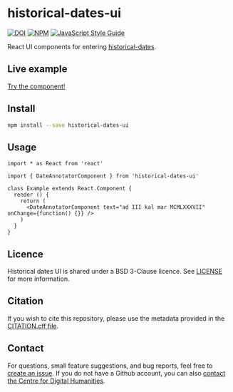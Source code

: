 # historical-dates-ui

[![DOI](https://zenodo.org/badge/144034950.svg)](https://zenodo.org/badge/latestdoi/144034950)
[![NPM](https://img.shields.io/npm/v/historical-dates-ui.svg)](https://www.npmjs.com/package/historical-dates-ui)
[![JavaScript Style Guide](https://img.shields.io/badge/code_style-standard-brightgreen.svg)](https://standardjs.com)

React UI components for entering [historical-dates](https://github.com/UUDigitalHumanitieslab/historical-dates).

## Live example

[Try the component!](https://CentreForDigitalHumanities.github.io/historical-dates-ui)

## Install

```bash
npm install --save historical-dates-ui
```

## Usage

```tsx
import * as React from 'react'

import { DateAnnotatorComponent } from 'historical-dates-ui'

class Example extends React.Component {
  render () {
    return (
      <DateAnnotatorComponent text="ad III kal mar MCMLXXXVII" onChange={function() {}} />
    )
  }
}
```

## Licence

Historical dates UI is shared under a BSD 3-Clause licence. See [LICENSE](./LICENSE) for more information.

## Citation

If you wish to cite this repository, please use the metadata provided in the [CITATION.cff file](./CITATION.cff).

## Contact

For questions, small feature suggestions, and bug reports, feel free to [create an issue](https://github.com/CentreForDigitalHumanities/historical-dates-ui/issues/new). If you do not have a Github account, you can also [contact the Centre for Digital Humanities](https://cdh.uu.nl/contact/).
